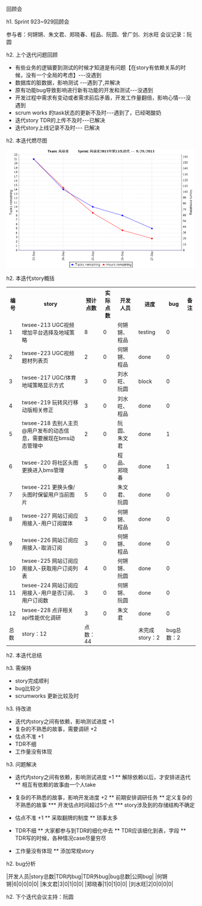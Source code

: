 回顾会

h1. Sprint 923~929回顾会

参与者：何锵锵、朱文君、郑晓春、程品、阮圆、曾广剑、刘水旺
会议记录：阮圆

h2. 上个迭代问题回顾

* 有些业务的逻辑要到测试的时候才知道是有问题【在story有依赖关系的时候，没有一个全局的考虑】---没遇到
* 数据库的脏数据，影响测试 ---遇到了,并解决
* 原有功能bug导致影响进行新有功能的开发和测试---没遇到
* 开发过程中需求有变动或者需求前后矛盾，开发工作量翻倍，影响心情---没遇到 
* scrum works 的task状态的更新不及时---遇到了，已经喝酸奶
* 迭代story TDR的上传不及时---已解决
* 迭代story上线记录不及时--- 已解决

h2. 本迭代燃尽图

![](images/borndown.png?raw=true)


h2. 本迭代story概括

<table class="table table-condensed table-bordered">
	<tbody>
		<tr>
			<th>编号</th>
			<th>story</th>
			<th>预计点数</th>
			<th>实际点数</th>
			<th>开发人员</th>
			<th>进度</th>
			<th>bug</th>
			<th>备注</th>
		</tr>
		<tr>
			<td>1</td><td>twsee-213 UGC视频增加平台选择及地域策略</td><td>8</td><td>0</td><td>何锵锵、程品</td><td>testing</td><td>0</td><td></td>
		</tr>
		<tr>
			<td>2</td><td>twsee-223 UGC视频题材列表页</td><td>2</td><td>0</td><td>何锵锵、程品</td><td>done</td><td>0</td><td></td>
		</tr>
		<tr>
			<td>3</td><td>twsee-217 UGC/体育地域策略显示方式</td><td>3</td><td>0</td><td>刘水旺、阮圆</td><td>block</td><td>0</td><td></td>
		</tr>
		<tr>
			<td>4</td><td>twsee-219 玩转风行移动版相关修正</td><td>3</td><td>0</td><td>刘水旺、程品</td><td>done</td><td>0</td><td></td>
		</tr>
		<tr>
			<td>5</td><td>twsee-218 去别人主页@用户发布的动态信息，需要展现在bms动态管理中</td><td>2</td><td>0</td><td>阮圆、朱文君</td><td>done</td><td>1</td><td></td>
		</tr>
		<tr>
			<td>6</td><td>twsee-220 将社区头图更换进入bms管理</td><td>5</td><td>0</td><td>程品、郑晓春</td><td>done</td><td>1</td><td></td>
		</tr>
		<tr>
			<td>7</td><td>twsee-221 更换头像/头图时保留用户当前图片</td><td>5</td><td>0</td><td>朱文君、阮圆</td><td>done</td><td>0</td><td></td>
		</tr>
		<tr>
			<td>8</td><td>twsee-227 网站订阅应用接入-用户订阅媒体</td><td>3</td><td>0</td><td>何锵锵、程品</td><td>done</td><td>0</td><td></td>
		</tr>
		<tr>
			<td>9</td><td>twsee-226 网站订阅应用接入-取消订阅</td><td>3</td><td>0</td><td>何锵锵、程品</td><td>done</td><td>0</td><td></td>
		</tr>
		<tr>
			<td>10</td><td>twsee-225 网站订阅应用接入-获取用户订阅列表</td><td>4</td><td>0</td><td>何锵锵、阮圆</td><td>done</td><td>0</td><td></td>
		</tr>
		<tr>
			<td>11</td><td>twsee-224 网站订阅应用接入-用户是否订阅、用户订阅数</td><td>3</td><td>0</td><td>何锵锵、阮圆</td><td>done</td><td>0</td><td></td>
		</tr>
		<tr>
			<td>12</td><td>twsee-228 点评相关api性能优化调研</td><td>3</td><td>0</td><td>朱文君</td><td>done</td><td>0</td><td></td>
		</tr>
		<tr>
			<td>总数</td><td>story：12</td><td>点数：44</td><td></td><td></td><td>未完成story：2</td><td>bug总数：2</td><td></td>
		</tr>
	</tbody>
</table>

h2. 本迭代总结


h3. 需保持

* story完成顺利
* bug比较少
* scrumworks 更新比较及时



h3. 待改进

* 迭代内story之间有依赖，影响测试进度 +1
* 复杂的不熟悉的故事，需要调研 +2
* 估点不准 +1
* TDR不细
* 工作量没有体现

h3. 问题解决

* 迭代内story之间有依赖，影响测试进度 +1
** 解除依赖以后，才安排进迭代
** 相互有依赖的故事由一个人take

* 复杂的不熟悉的故事，影响开发进度 +2
** 前期安排调研任务
** 定义复杂的不熟悉的故事
*** 开发估点时间超过5个点
*** story涉及到的存储结构不确定

* 估点不准 +1
** 采取翻牌的制度
** 琐事太多

* TDR不细
** 大家都参与到TDR的细化中去
** TDR应该细化到表，字段 
** TDR写的时候，各种情况case尽量穷尽

* 工作量没有体现
** 添加常规story

h2. bug分析

|开发人员|story总数|TDR内bug|TDR外bug|bug总数|公网bug|
|何锵锵|6|0|0|0|0|
|朱文君|3|0|1|0|0|
|郑晓春|1|0|1|0|0|
|刘水旺|2|0|0|0|0|

h2. 下个迭代会议主持：阮圆